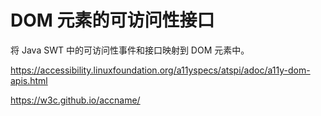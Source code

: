 # DOM 元素的可访问性接口

将 Java SWT 中的可访问性事件和接口映射到 DOM 元素中。

https://accessibility.linuxfoundation.org/a11yspecs/atspi/adoc/a11y-dom-apis.html

https://w3c.github.io/accname/